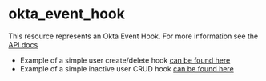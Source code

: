# okta_event_hook

This resource represents an Okta Event Hook. For more information see
the [API docs](https://developer.okta.com/docs/api/resources/event-hooks)

- Example of a simple user create/delete hook [can be found here](./basic.tf)
- Example of a simple inactive user CRUD hook [can be found here](./basic_updated.tf)
